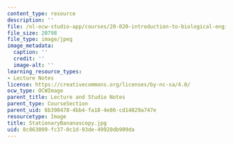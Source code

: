 ```yaml
---
content_type: resource
description: ''
file: /ol-ocw-studio-app/courses/20-020-introduction-to-biological-engineering-design-spring-2009/8c863009fc370c1d93de49920db909da_StationaryBananascopy.jpg
file_size: 20798
file_type: image/jpeg
image_metadata:
  caption: ''
  credit: ''
  image-alt: ''
learning_resource_types:
- Lecture Notes
license: https://creativecommons.org/licenses/by-nc-sa/4.0/
ocw_type: OCWImage
parent_title: Lecture and Studio Notes
parent_type: CourseSection
parent_uid: 6b390478-4bb4-fa18-4e86-cd14829a747e
resourcetype: Image
title: StationaryBananascopy.jpg
uid: 8c863009-fc37-0c1d-93de-49920db909da
---
```

